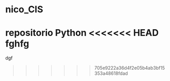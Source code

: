 # nico_CIS
repositorio Python
<<<<<<< HEAD
fghfg
=======
dgf
>>>>>>> 705e9222a36d4f2e05b4ab3bf15353a48618fdad
